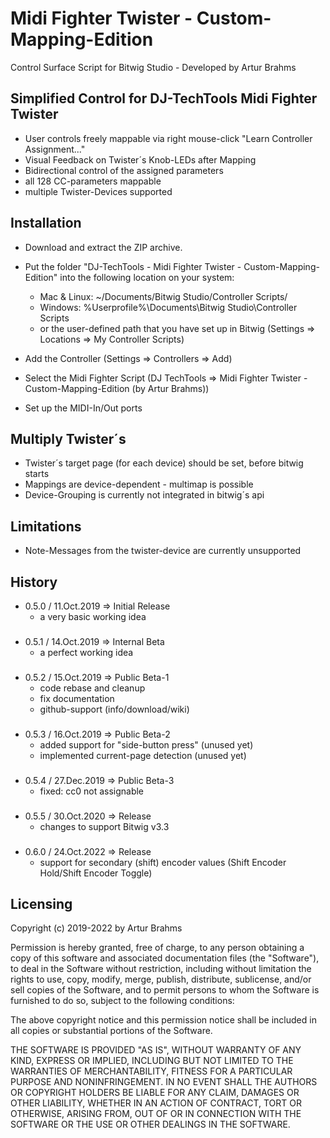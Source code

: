 # Midi Fighter Twister - Custom-Mapping-Edition 
Control Surface Script for Bitwig Studio - Developed by Artur Brahms

## Simplified Control for DJ-TechTools Midi Fighter Twister

- User controls freely mappable via right mouse-click "Learn Controller Assignment..."
- Visual Feedback on Twister´s Knob-LEDs after Mapping
- Bidirectional control of the assigned parameters
- all 128 CC-parameters mappable
- multiple Twister-Devices supported



## Installation

- Download and extract the ZIP archive.
- Put the folder "DJ-TechTools - Midi Fighter Twister - Custom-Mapping-Edition" into the following location on your system:
	- Mac & Linux: ~/Documents/Bitwig Studio/Controller Scripts/
	- Windows: %Userprofile%\Documents\Bitwig Studio\Controller Scripts
	- or the user-defined path that you have set up in Bitwig (Settings => Locations => My Controller Scripts)
	
- Add the Controller (Settings => Controllers => Add)
- Select the Midi Fighter Script (DJ TechTools => Midi Fighter Twister - Custom-Mapping-Edition (by Artur Brahms))
- Set up the MIDI-In/Out ports



 
## Multiply Twister´s
- Twister´s target page (for each device) should be set, before bitwig starts
- Mappings are device-dependent - multimap is possible
- Device-Grouping is currently not integrated in bitwig´s api



## Limitations
- Note-Messages from the twister-device are currently unsupported



## History
- 0.5.0 / 11.Oct.2019 => Initial Release
	- a very basic working idea
###
- 0.5.1 / 14.Oct.2019 => Internal Beta
	- a perfect working idea
###
- 0.5.2 / 15.Oct.2019 => Public Beta-1
	- code rebase and cleanup
	- fix documentation
	- github-support (info/download/wiki)
###
- 0.5.3 / 16.Oct.2019 => Public Beta-2
	- added support for "side-button press" (unused yet)
	- implemented current-page detection (unused yet)
###
- 0.5.4 / 27.Dec.2019 => Public Beta-3
	- fixed: cc0 not assignable
###
- 0.5.5 / 30.Oct.2020 => Release
	- changes to support Bitwig v3.3
###
- 0.6.0 / 24.Oct.2022 => Release
	- support for secondary (shift) encoder values (Shift Encoder Hold/Shift Encoder Toggle)
###


## Licensing

Copyright (c) 2019-2022 by Artur Brahms
 
Permission is hereby granted, free of charge, to any person obtaining a copy
of this software and associated documentation files (the "Software"), to deal
in the Software without restriction, including without limitation the rights
to use, copy, modify, merge, publish, distribute, sublicense, and/or sell
copies of the Software, and to permit persons to whom the Software is
furnished to do so, subject to the following conditions:

The above copyright notice and this permission notice shall be included in all
copies or substantial portions of the Software.

THE SOFTWARE IS PROVIDED "AS IS", WITHOUT WARRANTY OF ANY KIND, EXPRESS OR
IMPLIED, INCLUDING BUT NOT LIMITED TO THE WARRANTIES OF MERCHANTABILITY,
FITNESS FOR A PARTICULAR PURPOSE AND NONINFRINGEMENT. IN NO EVENT SHALL THE
AUTHORS OR COPYRIGHT HOLDERS BE LIABLE FOR ANY CLAIM, DAMAGES OR OTHER
LIABILITY, WHETHER IN AN ACTION OF CONTRACT, TORT OR OTHERWISE, ARISING FROM,
OUT OF OR IN CONNECTION WITH THE SOFTWARE OR THE USE OR OTHER DEALINGS IN THE
SOFTWARE.
